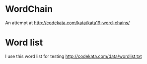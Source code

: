 # WordChain
An attempt at http://codekata.com/kata/kata19-word-chains/

# Word list
I use this word list for testing http://codekata.com/data/wordlist.txt
